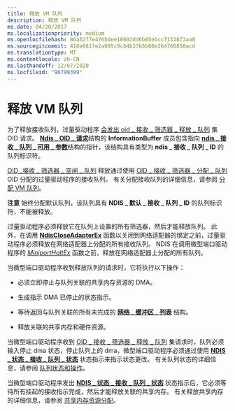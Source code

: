 ```yaml
---
title: 释放 VM 队列
description: 释放 VM 队列
ms.date: 04/20/2017
ms.localizationpriority: medium
ms.openlocfilehash: 86a52f7e476bdee10602dd6b85ebccf1318f3aa0
ms.sourcegitcommit: 418e6617e2a695c9cb4b37b5b60e264760858acd
ms.translationtype: MT
ms.contentlocale: zh-CN
ms.lasthandoff: 12/07/2020
ms.locfileid: "96799399"
---
```

# <a name="freeing-a-vm-queue"></a>释放 VM 队列





为了释放接收队列，过量驱动程序 [会发出 oid \_ 接收 \_ 筛选器 \_ 释放 \_ 队列](./oid-receive-filter-free-queue.md) 集 OID 请求。 [**Ndis \_ OID \_ 请求**](/windows-hardware/drivers/ddi/ndis/ns-ndis-_ndis_oid_request)结构的 **InformationBuffer** 成员包含指向 [**ndis \_ 接收 \_ 队列 \_ 可用 \_ 参数**](/windows-hardware/drivers/ddi/ntddndis/ns-ntddndis-_ndis_receive_queue_free_parameters)结构的指针，该结构具有类型为 **ndis \_ 接收 \_ 队列 \_ ID** 的队列标识符。

[OID \_接收 \_ 筛选器 \_ 空闲 \_ 队列](./oid-receive-filter-free-queue.md) 释放通过使用 [OID \_ 接收 \_ 筛选器 \_ 分配 \_ 队列](./oid-receive-filter-allocate-queue.md) OID 分配的过量驱动程序的接收队列。 有关分配接收队列的详细信息，请参阅 [分配 VM 队列](allocating-a-vm-queue.md)。

**注意**  始终分配默认队列，该队列具有 **NDIS \_ 默认 \_ 接收 \_ 队列 \_ ID** 的队列标识符，不能被释放。

 

过量驱动程序必须释放它在队列上设置的所有筛选器，然后才能释放队列。 此外，在调用 [**NdisCloseAdapterEx**](/windows-hardware/drivers/ddi/ndis/nf-ndis-ndiscloseadapterex) 函数以关闭到网络适配器的绑定之前，过量驱动程序必须释放在网络适配器上分配的所有接收队列。 NDIS 在调用微型端口驱动程序的 [*MiniportHaltEx*](/windows-hardware/drivers/ddi/ndis/nc-ndis-miniport_halt) 函数之前，释放在网络适配器上分配的所有队列。

当微型端口驱动程序收到释放队列的请求时，它将执行以下操作：

-   必须立即停止与队列关联的共享内存资源的 DMA。

-   生成指示 DMA 已停止的状态指示。

-   等待返回与队列关联的所有未完成的 [**网络 \_ 缓冲区 \_ 列表**](/windows-hardware/drivers/ddi/ndis/ns-ndis-_net_buffer_list) 结构。

-   释放关联的共享内存和硬件资源。

当微型端口驱动程序收到 [OID \_ 接收 \_ 筛选器 \_ 释放 \_ 队列](./oid-receive-filter-free-queue.md) 集请求时，队列必须输入停止 dma 状态，停止队列上的 dma，微型端口驱动程序必须通过使用 [**NDIS \_ 状态 \_ 接收 \_ 队列 \_ 状态**](./ndis-status-receive-queue-state.md) 状态指示来指示状态更改。 有关队列状态的详细信息，请参阅 [队列状态和操作](queue-states-and-operations.md)。

当微型端口驱动程序发出 [**NDIS \_ 状态 \_ 接收 \_ 队列 \_ 状态**](./ndis-status-receive-queue-state.md) 状态指示后，它必须等待所有挂起的接收指示完成，然后才能释放关联的共享内存。 有关释放共享内存的详细信息，请参阅 [共享内存资源分配](shared-memory-resource-allocation.md)。

 

